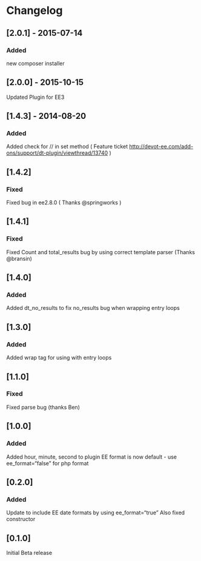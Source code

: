 # Changelog

<!-- 
## NEXT - YYYY-MM-DD
### Added for new features.
### Changed for changes in existing functionality.
### Deprecated for once-stable features removed in upcoming releases.
### Removed for deprecated features removed in this release.
### Fixed for any bug fixes.
### Security to invite users to upgrade in case of vulnerabilities.
-->

## [2.0.1] - 2015-07-14

### Added
new composer installer

## [2.0.0] - 2015-10-15

Updated Plugin for EE3

## [1.4.3] - 2014-08-20

### Added
Added check for // in set method ( Feature ticket http://devot-ee.com/add-ons/support/dt-plugin/viewthread/13740 )

## [1.4.2]

### Fixed
Fixed bug in ee2.8.0 ( Thanks @springworks )

## [1.4.1] 

### Fixed
Fixed Count and total_results bug by using correct template parser (Thanks @bransin)

## [1.4.0]

### Added
Added dt_no_results to fix no_results bug when wrapping entry loops

## [1.3.0]

### Added
Added wrap tag for using with entry loops

## [1.1.0]

### Fixed
Fixed parse bug (thanks Ben)

## [1.0.0]

### Added
Added hour, minute, second to plugin
EE format is now default - use ee_format=“false” for php format

## [0.2.0]

### Added
Update to include EE date formats by using ee_format=“true”
Also fixed constructor

## [0.1.0]

Initial Beta release
